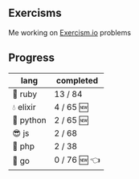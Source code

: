 ## Exercisms

Me working on [Exercism.io](http://exercism.io/) problems

## Progress

lang             | completed
-----------------|--------------------
:gem: ruby       | 13 / 84
:droplet: elixir |  4 / 65 :new:
:snake: python   |  2 / 65 :new:
:sunglasses: js  |  2 / 68
:elephant: php   |  2 / 38
:hamster: go     |  0 / 76 :new: :point_left:

